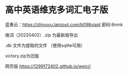 # 高中英语维克多词汇电子版

蓝奏云：https://zhiyuyu.lanzout.com/b098xjaid 密码:6mnk

维词（20220402）.zip 为最新版导出

.db 文件为提取的文件 （使用sqlite可用）

victory.zip为旧版

网页版 https://1299172402.github.io/weici/
